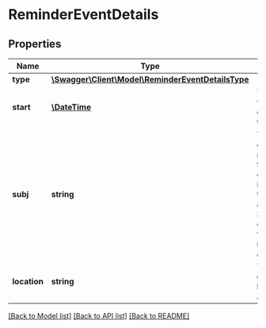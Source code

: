 # ReminderEventDetails

## Properties
Name | Type | Description | Notes
------------ | ------------- | ------------- | -------------
**type** | [**\Swagger\Client\Model\ReminderEventDetailsType**](ReminderEventDetailsType.md) |  | 
**start** | [**\DateTime**](\DateTime.md) | The DateTime value is the start datetime of the task/agendaitem. | 
**subj** | **string** | The Subject gives a representation of the entity this event message is about. E.g. for tasks and agendaitems the Subject value is equal to the value of the task resp. agendaitem. | [optional] 
**location** | **string** | The Location gives the location of the AgendaItem. | [optional] 

[[Back to Model list]](../README.md#documentation-for-models) [[Back to API list]](../README.md#documentation-for-api-endpoints) [[Back to README]](../README.md)



